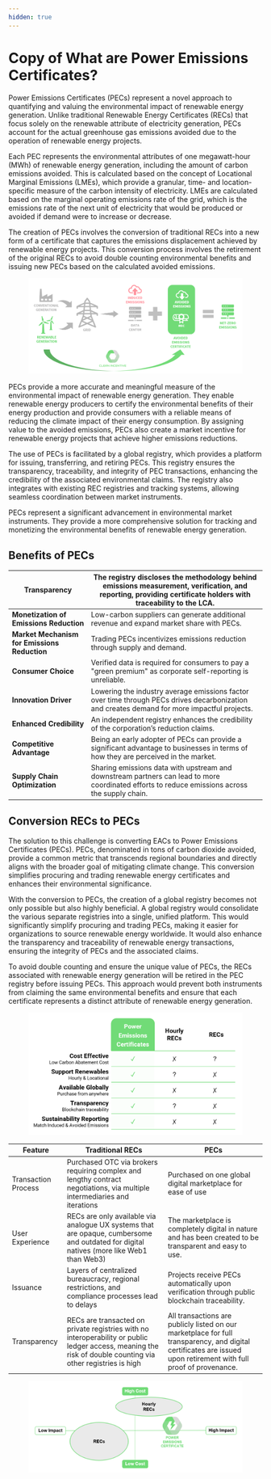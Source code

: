 ```yaml
---
hidden: true
---
```


# Copy of What are Power Emissions Certificates?

Power Emissions Certificates (PECs) represent a novel approach to quantifying and valuing the environmental impact of renewable energy generation. Unlike traditional Renewable Energy Certificates (RECs) that focus solely on the renewable attribute of electricity generation, PECs account for the actual greenhouse gas emissions avoided due to the operation of renewable energy projects.

Each PEC represents the environmental attributes of one megawatt-hour (MWh) of renewable energy generation, including the amount of carbon emissions avoided. This is calculated based on the concept of Locational Marginal Emissions (LMEs), which provide a granular, time- and location-specific measure of the carbon intensity of electricity. LMEs are calculated based on the marginal operating emissions rate of the grid, which is the emissions rate of the next unit of electricity that would be produced or avoided if demand were to increase or decrease.

The creation of PECs involves the conversion of traditional RECs into a new form of a certificate that captures the emissions displacement achieved by renewable energy projects. This conversion process involves the retirement of the original RECs to avoid double counting environmental benefits and issuing new PECs based on the calculated avoided emissions.

<figure><img src=".gitbook/assets/0.png" alt=""><figcaption></figcaption></figure>

PECs provide a more accurate and meaningful measure of the environmental impact of renewable energy generation. They enable renewable energy producers to certify the environmental benefits of their energy production and provide consumers with a reliable means of reducing the climate impact of their energy consumption. By assigning value to the avoided emissions, PECs also create a market incentive for renewable energy projects that achieve higher emissions reductions.

The use of PECs is facilitated by a global registry, which provides a platform for issuing, transferring, and retiring PECs. This registry ensures the transparency, traceability, and integrity of PEC transactions, enhancing the credibility of the associated environmental claims. The registry also integrates with existing REC registries and tracking systems, allowing seamless coordination between market instruments.

PECs represent a significant advancement in environmental market instruments. They provide a more comprehensive solution for tracking and monetizing the environmental benefits of renewable energy generation.

## Benefits of PECs

| **Transparency**                             | The registry discloses the methodology behind emissions measurement, verification, and reporting, providing certificate holders with traceability to the LCA. |
| -------------------------------------------- | ------------------------------------------------------------------------------------------------------------------------------------------------------------- |
| **Monetization of Emissions Reduction**      | Low-carbon suppliers can generate additional revenue and expand market share with PECs.                                                                       |
| **Market Mechanism for Emissions Reduction** | Trading PECs incentivizes emissions reduction through supply and demand.                                                                                      |
| **Consumer Choice**                          | Verified data is required for consumers to pay a "green premium" as corporate self-reporting is unreliable.                                                   |
| **Innovation Driver**                        | Lowering the industry average emissions factor over time through PECs drives decarbonization and creates demand for more impactful projects.                  |
| **Enhanced Credibility**                     | An independent registry enhances the credibility of the corporation’s reduction claims.                                                                       |
| **Competitive Advantage**                    | Being an early adopter of PECs can provide a significant advantage to businesses in terms of how they are perceived in the market.                            |
| **Supply Chain Optimization**                | Sharing emissions data with upstream and downstream partners can lead to more coordinated efforts to reduce emissions across the supply chain.                |

## Conversion RECs to PECs

The solution to this challenge is converting EACs to Power Emissions Certificates (PECs). PECs, denominated in tons of carbon dioxide avoided, provide a common metric that transcends regional boundaries and directly aligns with the broader goal of mitigating climate change. This conversion simplifies procuring and trading renewable energy certificates and enhances their environmental significance.

With the conversion to PECs, the creation of a global registry becomes not only possible but also highly beneficial. A global registry would consolidate the various separate registries into a single, unified platform. This would significantly simplify procuring and trading PECs, making it easier for organizations to source renewable energy worldwide. It would also enhance the transparency and traceability of renewable energy transactions, ensuring the integrity of PECs and the associated claims.

To avoid double counting and ensure the unique value of PECs, the RECs associated with renewable energy generation will be retired in the PEC registry before issuing PECs. This approach would prevent both instruments from claiming the same environmental benefits and ensure that each certificate represents a distinct attribute of renewable energy generation.

<figure><img src=".gitbook/assets/image (61).png" alt=""><figcaption></figcaption></figure>

| Feature             | Traditional RECs                                                                                                                                             | PECs                                                                                                                                                              |
| ------------------- | ------------------------------------------------------------------------------------------------------------------------------------------------------------ | ----------------------------------------------------------------------------------------------------------------------------------------------------------------- |
| Transaction Process | Purchased OTC via brokers requiring complex and lengthy contract negotiations, via multiple intermediaries and iterations                                    | Purchased on one global digital marketplace for ease of use                                                                                                       |
| User Experience     | RECs are only available via analogue UX systems that are opaque, cumbersome and outdated for digital natives (more like Web1 than Web3)                      | The marketplace is completely digital in nature and has been created to be transparent and easy to use.                                                           |
| Issuance            | Layers of centralized bureaucracy, regional restrictions, and compliance processes lead to delays                                                            | Projects receive PECs automatically upon verification through public blockchain traceability.                                                                     |
| Transparency        | RECs are transacted on private registries with no interoperability or public ledger access, meaning the risk of double counting via other registries is high | All transactions are publicly listed on our marketplace for full transparency, and digital certificates are issued upon retirement with full proof of provenance. |

<figure><img src=".gitbook/assets/image (62).png" alt=""><figcaption></figcaption></figure>
